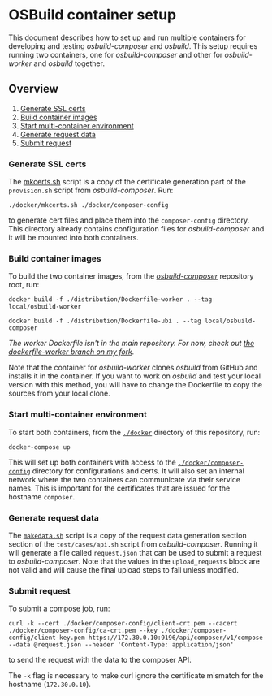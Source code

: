 # OSBuild container setup

This document describes how to set up and run multiple containers for developing and testing *osbuild-composer* and *osbuild*. This setup requires running two containers, one for *osbuild-composer* and other for *osbuild-worker* and *osbuild* together.

## Overview

1. [Generate SSL certs](#generate-ssl-certs)
2. [Build container images](#build-container-images)
3. [Start multi-container environment](#start-multi-container-environment)
4. [Generate request data](#generate-request-data)
5. [Submit request](#submit-request)

### Generate SSL certs

The [mkcerts.sh](./docker/mkcerts.sh) script is a copy of the certificate generation part of the `provision.sh` script from *osbuild-composer*. Run:
```
./docker/mkcerts.sh ./docker/composer-config
```
to generate cert files and place them into the `composer-config` directory. This directory already contains configuration files for *osbuild-composer* and it will be mounted into both containers.

### Build container images

To build the two container images, from the [*osbuild-composer*](https://github.com/osbuild/osbuild-composer) repository root, run:
```
docker build -f ./distribution/Dockerfile-worker . --tag local/osbuild-worker

docker build -f ./distribution/Dockerfile-ubi . --tag local/osbuild-composer
```

*The worker Dockerfile isn't in the main repository. For now, check out [the dockerfile-worker branch on my fork](https://github.com/achilleas-k/osbuild-composer/blob/docker-compose/distribution/Dockerfile-worker).*

Note that the container for *osbuild-worker* clones *osbuild* from GitHub and installs it in the container. If you want to work on *osbuild* and test your local version with this method, you will have to change the Dockerfile to copy the sources from your local clone.

### Start multi-container environment

To start both containers, from the [`./docker`](./docker) directory of this repository, run:
```
docker-compose up
```

This will set up both containers with access to the [`./docker/composer-config`](./docker/composer-config) directory for configurations and certs. It will also set an internal network where the two containers can communicate via their service names. This is important for the certificates that are issued for the hostname `composer`.

### Generate request data

The [`makedata.sh`](./makedata.sh) script is a copy of the request data generation section section of the `test/cases/api.sh` script from *osbuild-composer*. Running it will generate a file called `request.json` that can be used to submit a request to *osbuild-composer*. Note that the values in the `upload_requests` block are not valid and will cause the final upload steps to fail unless modified.

### Submit request

To submit a compose job, run:
```
curl -k --cert ./docker/composer-config/client-crt.pem --cacert ./docker/composer-config/ca-crt.pem --key ./docker/composer-config/client-key.pem https://172.30.0.10:9196/api/composer/v1/compose --data @request.json --header 'Content-Type: application/json'
```
to send the request with the data to the composer API.

The `-k` flag is necessary to make curl ignore the certificate mismatch for the hostname (`172.30.0.10`).
